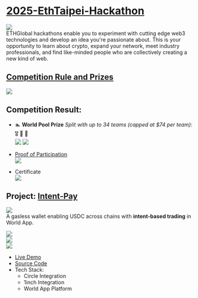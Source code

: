 # [2025-EthTaipei-Hackathon](https://ethglobal.com/events/taipei)

![](https://github.com/D50000/2025-EthTaipei-Hackathon/blob/main/archive/ethTaipeiLogo.jpg)  
ETHGlobal hackathons enable you to experiment with cutting edge web3 technologies and develop an idea you're passionate about. This is your opportunity to learn about crypto, expand your network, meet industry professionals, and find like-minded people who are collectively creating a new kind of web.

## [Competition Rule and Prizes](https://ethglobal.com/events/taipei/prizes)

![](https://github.com/D50000/2025-EthTaipei-Hackathon/blob/main/archive/prizes.jpg)

## Competition Result:

- 🏊 **World Pool Prize**
  _Split with up to 34 teams (capped at $74 per team)_: 🎖️ 🏅 👏  
   ![](https://github.com/D50000/2025-EthTaipei-Hackathon/blob/main/archive/result.jpg)
  ![](https://github.com/D50000/2025-EthTaipei-Hackathon/blob/main/archive/result2.jpg)

- [Proof of Participation](https://polygonscan.com/nft/0x115cc61a1980295e43f813adec68769c50057088/1133)  
  ![](https://github.com/D50000/2025-EthTaipei-Hackathon/blob/main/archive/poap.jpg)

- Certificate  
  ![](https://github.com/D50000/2025-EthTaipei-Hackathon/blob/main/archive/certificate.jpg)

## Project: [Intent-Pay](https://ethglobal.com/showcase/intent-pay-bgxdh)

![](https://github.com/D50000/2025-EthTaipei-Hackathon/blob/main/archive/intent-pay.jpg)  
A gasless wallet enabling USDC across chains with **intent-based trading** in World App.

![](https://github.com/D50000/2025-EthTaipei-Hackathon/blob/main/archive/demo1.jpg)  
![](https://github.com/D50000/2025-EthTaipei-Hackathon/blob/main/archive/demo2.jpg)  
![](https://github.com/D50000/2025-EthTaipei-Hackathon/blob/main/archive/demo3.jpg)

- [Live Demo](https://intent-pay.vercel.app/)
- [Source Code](https://github.com/IntentPay/intent-pay)
- Tech Stack:
  - Circle Integration
  - 1inch Integration
  - World App Platform
